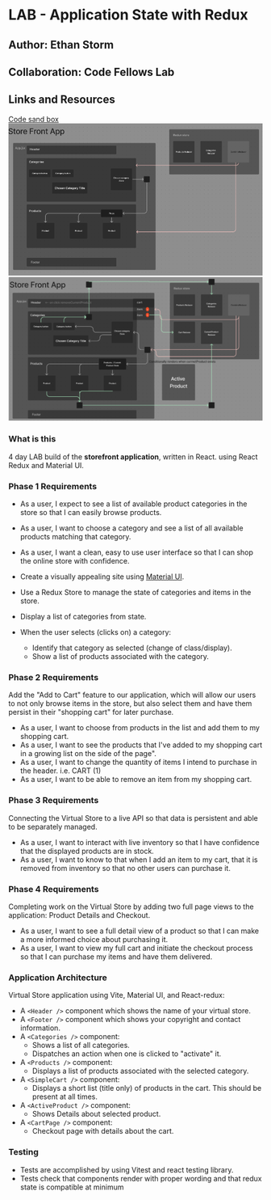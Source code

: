 # LAB - Application State with Redux

## Author: Ethan Storm

## Collaboration: Code Fellows Lab

## Links and Resources

[Code sand box](https://codesandbox.io/p/github/ShadowDraco/storefront/main?workspaceId=a3383399-bf2b-4cb1-9efa-c698b2303ac8)
![Lab 36 UML](./assets/Lab36.png)
![Lab 37 UML](./assets/Lab37.png)

### What is this

4 day LAB build of the **storefront application**, written in React. using React Redux and Material UI.

### Phase 1 Requirements

- As a user, I expect to see a list of available product categories in the store so that I can easily browse products.
- As a user, I want to choose a category and see a list of all available products matching that category.
- As a user, I want a clean, easy to use user interface so that I can shop the online store with confidence.

- Create a visually appealing site using [Material UI](https://material-ui.com/).
- Use a Redux Store to manage the state of categories and items in the store.
- Display a list of categories from state.
- When the user selects (clicks on) a category:
  - Identify that category as selected (change of class/display).
  - Show a list of products associated with the category.

### Phase 2 Requirements

Add the "Add to Cart" feature to our application, which will allow our users to not only browse items in the store, but also select them and have them persist in their "shopping cart" for later purchase.

- As a user, I want to choose from products in the list and add them to my shopping cart.
- As a user, I want to see the products that I've added to my shopping cart in a growing list on the side of the page".
- As a user, I want to change the quantity of items I intend to purchase in the header. i.e. CART (1)
- As a user, I want to be able to remove an item from my shopping cart.

### Phase 3 Requirements

Connecting the Virtual Store to a live API so that data is persistent and able to be separately managed.

- As a user, I want to interact with live inventory so that I have confidence that the displayed products are in stock.
- As a user, I want to know to that when I add an item to my cart, that it is removed from inventory so that no other users can purchase it.

### Phase 4 Requirements

Completing work on the Virtual Store by adding two full page views to the application: Product Details and Checkout.

- As a user, I want to see a full detail view of a product so that I can make a more informed choice about purchasing it.
- As a user, I want to view my full cart and initiate the checkout process so that I can purchase my items and have them delivered.

### Application Architecture

Virtual Store application using Vite, Material UI, and React-redux:

- A `<Header />` component which shows the name of your virtual store.
- A `<Footer />` component which shows your copyright and contact information.
- A `<Categories />` component:
  - Shows a list of all categories.
  - Dispatches an action when one is clicked to "activate" it.
- A `<Products />` component:
  - Displays a list of products associated with the selected category.
- A `<SimpleCart />` component:
  - Displays a short list (title only) of products in the cart.
    This should be present at all times.
- A `<ActiveProduct />` component:
  - Shows Details about selected product.
- A `<CartPage />` component:
  - Checkout page with details about the cart.

### Testing

- Tests are accomplished by using Vitest and react testing library.
- Tests check that components render with proper wording and that redux state is compatible at minimum
